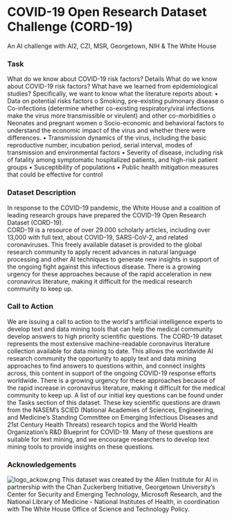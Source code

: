 # COVID-19 Open Research Dataset Challenge (CORD-19)
An AI challenge with AI2, CZI, MSR, Georgetown, NIH & The White House

 
### Task
What do we know about COVID-19 risk factors?
Details
What do we know about COVID-19 risk factors? What have we learned from epidemiological studies?
Specifically, we want to know what the literature reports about: 
•	Data on potential risks factors
o	Smoking, pre-existing pulmonary disease
o	Co-infections (determine whether co-existing respiratory/viral infections make the virus more transmissible or virulent) and other co-morbidities
o	Neonates and pregnant women
o	Socio-economic and behavioral factors to understand the economic impact of the virus and whether there were differences.
•	Transmission dynamics of the virus, including the basic reproductive number, incubation period, serial interval, modes of transmission and environmental factors
•	Severity of disease, including risk of fatality among symptomatic hospitalized patients, and high-risk patient groups
•	Susceptibility of populations
•	Public health mitigation measures that could be effective for control


### Dataset Description
In response to the COVID-19 pandemic, the White House and a coalition of leading research groups have prepared the COVID-19 Open Research Dataset (CORD-19).<br>
CORD-19 is a resource of over 29.000 scholarly articles, including over 13,000 with full text, about COVID-19, SARS-CoV-2, and related coronaviruses. This freely available dataset is provided to the global research community to apply recent advances in natural language processing and other AI techniques to generate new insights in support of the ongoing fight against this infectious disease. There is a growing urgency for these approaches because of the rapid acceleration in new coronavirus literature, making it difficult for the medical research community to keep up.

### Call to Action
We are issuing a call to action to the world's artificial intelligence experts to develop text and data mining tools that can help the medical community develop answers to high priority scientific questions. The CORD-19 dataset represents the most extensive machine-readable coronavirus literature collection available for data mining to date. This allows the worldwide AI research community the opportunity to apply text and data mining approaches to find answers to questions within, and connect insights across, this content in support of the ongoing COVID-19 response efforts worldwide. There is a growing urgency for these approaches because of the rapid increase in coronavirus literature, making it difficult for the medical community to keep up.
A list of our initial key questions can be found under the Tasks section of this dataset. These key scientific questions are drawn from the NASEM’s SCIED (National Academies of Sciences, Engineering, and Medicine’s Standing Committee on Emerging Infectious Diseases and 21st Century Health Threats) research topics and the World Health Organization’s R&D Blueprint for COVID-19. 
Many of these questions are suitable for text mining, and we encourage researchers to develop text mining tools to provide insights on these questions.

### Acknowledgements
![logo_ackow.png](https://github.com/MikeHatchi/CORD-19/logo_ackow.png")
This dataset was created by the Allen Institute for AI in partnership with the Chan Zuckerberg Initiative, Georgetown University’s Center for Security and Emerging Technology, Microsoft Research, and the National Library of Medicine - National Institutes of Health, in coordination with The White House Office of Science and Technology Policy.